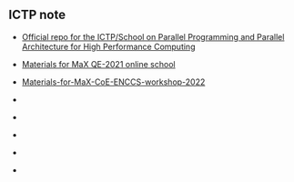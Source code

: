 ##  ICTP note

- [Official repo for the ICTP/School on Parallel Programming and Parallel Architecture for High Performance Computing](https://github.com/Sera91/SMR3935-2024/tree/main)

- [Materials  for MaX  QE-2021 online school](https://gitlab.com/QEF/materials-for-max-qe2021-online-school.git)

- [Materials-for-MaX-CoE-ENCCS-workshop-2022](https://gitlab.com/QEF/materials-for-max-coe-enccs-workshop-2022.git)

- []()

- []()

- []()

- []()

- []()
